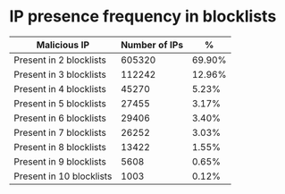 # IP presence frequency in blocklists
| Malicious IP | Number of IPs | % |
|----|----|----|
| Present in 2 blocklists | 605320 | 69.90% |
| Present in 3 blocklists | 112242 | 12.96% |
| Present in 4 blocklists | 45270 | 5.23% |
| Present in 5 blocklists | 27455 | 3.17% |
| Present in 6 blocklists | 29406 | 3.40% |
| Present in 7 blocklists | 26252 | 3.03% |
| Present in 8 blocklists | 13422 | 1.55% |
| Present in 9 blocklists | 5608 | 0.65% |
| Present in 10 blocklists | 1003 | 0.12% |

